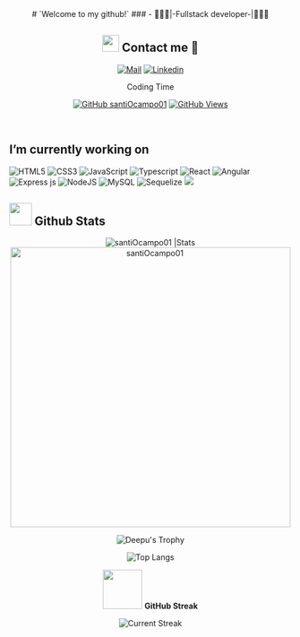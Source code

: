 <div align="center">
# `Welcome to my github!` 
### - 👨🏽‍💻|-Fullstack developer-|👨🏽‍💻 </br>

## <img src="https://i.pinimg.com/originals/17/23/ec/1723ecdb201f285fe00af553d1a22c64.gif" width="30"> <b> Contact me 💎</b>
  
[![Mail](https://img.shields.io/badge/-Say%20Hi!-black?style=for-the-badge&logo=gmail)](mailto:santigo.mejia6@utp.edu.co)
[![Linkedin](https://img.shields.io/badge/-LinkedIn-black?style=for-the-badge&logo=Linkedin)](https://www.linkedin.com/in/santi-mejia-ocampo/)

Coding Time

[![GitHub santiOcampo01](https://img.shields.io/github/followers/santiOcampo01?label=follow&style=social&logoColor=black)](https://github.com/santiOcampo01)
[![GitHub Views](https://komarev.com/ghpvc/?username=santiOcampo01&color=dc143c)](https://github.com/santiOcampo01)
</div>
</br>



## I’m currently working on
![HTML5](https://img.shields.io/badge/html5-%23E34F26.svg?style=for-the-badge&logo=html5&logoColor=white) ![CSS3](https://img.shields.io/badge/css3-%231572B6.svg?style=for-the-badge&logo=css3&logoColor=white) ![JavaScript](https://img.shields.io/badge/javascript-%23323330.svg?style=for-the-badge&logo=javascript&logoColor=%23F7DF1E) ![Typescript](https://img.shields.io/badge/TypeScript-3178C6.svg?style=for-the-badge&logo=TypeScript&logoColor=white)  ![React](https://img.shields.io/badge/react-%2320232a.svg?style=for-the-badge&logo=react&logoColor=%2361DAFB)  ![Angular](https://img.shields.io/badge/Angular-DD0031?style=for-the-badge&logo=angular&logoColor=white) ![Express js](https://img.shields.io/badge/Express.js-000000?style=for-the-badge&logo=express&logoColor=white) ![NodeJS](https://img.shields.io/badge/node.js-6DA55F?style=for-the-badge&logo=node.js&logoColor=white) ![MySQL](https://img.shields.io/badge/mysql-%2300f.svg?style=for-the-badge&logo=mysql&logoColor=white) ![Sequelize](https://img.shields.io/badge/Sequelize-52B0E7?style=for-the-badge&logo=Sequelize&logoColor=white)
 <img src="https://img.shields.io/badge/NODEMON-%23323330.svg?style=for-the-badge&logo=nodemon&logoColor=%BBDEAD">


## <img src="https://usagif.com/wp-content/uploads/2022/4hv9xm/dancing-duck-acegifcom-17.gif" width="40"> <b>Github Stats</b>

<div align="center">

   <img src="https://github-readme-stats.vercel.app/api?username=santiOcampo01&count_private=false&show_icons=true&theme=radical&include_all_commits=true" alt="santiOcampo01 |Stats" />
   </br>
   <a href="https://github.com/santiOcampo01">
      <img src="https://github-profile-summary-cards.vercel.app/api/cards/profile-details?username=santiOcampo01&theme=radical" width="500" alt="santiOcampo01" >
   </a>
   </br>

   ![Deepu's Trophy](https://github-profile-trophy.vercel.app/?username=santiOcampo01&theme=radical&column=4&no-frame=true)
<!-- style="border: 1px solid white; border-radius: 5px;" -->

   ![Top Langs](https://github-readme-stats.vercel.app/api/top-langs/?username=santiOcampo01&theme=radical&hide_progress=true)
</div>
<div align="center">
 <img src="https://cdn.pixabay.com/animation/2023/01/19/18/24/18-24-20-426_512.gif" width="70"> <b>GitHub Streak</b>
</div>
<p align="center"> <img alt="Current Streak" src="https://github-readme-streak-stats.herokuapp.com/?user=santiOcampo01&theme=dark" /> </p>

  
